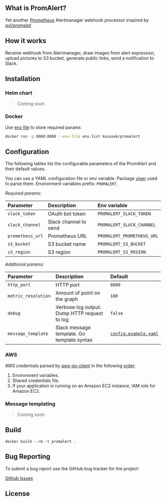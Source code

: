 ## What is PromAlert?
Yet another [Prometheus](https://prometheus.io/) Alertmanager webhook processor inspired by [qvl/promplot](https://github.com/qvl/promplot)

## How it works 
Receive webhook from Alertmanager, draw images from alert expression, upload pictures to S3 bucket, generate public links, send a notification to Slack. 

## Installation

### Helm chart

> Coming soon

### Docker 

Use [env file](https://docs.docker.com/engine/reference/commandline/run/#set-environment-variables--e---env---env-file) to store required params
```bash
docker run -p 8080:8080 --env-file env.list kuzaxak/promalert
```

## Configuration
The following tables list the configurable parameters of the PromAlert and their default values.

You can use a YAML configuration file or env variable. Package [viper](https://github.com/spf13/viper) used to parse them.
Environment variables prefix: `PROMALERT_`

*Required params:*

| Parameter        | Description           | Env variable               |
|:-----------------|:----------------------|:---------------------------|
| `slack_token`    | OAuth bot token       | `PROMALERT_SLACK_TOKEN`    |
| `slack_channel`  | Slack channel to send | `PROMALERT_SLACK_CHANNEL`  |
| `prometheus_url` | Prometheus URL        | `PROMALERT_PROMETHEUS_URL` |
| `s3_bucket`      | S3 bucket name        | `PROMALERT_S3_BUCKET`      |
| `s3_region`      | S3 region             | `PROMALERT_S3_REGION`      |

*Additional params:*

| Parameter           | Description                                  | Default                                          |
|:--------------------|:---------------------------------------------|:-------------------------------------------------|
| `http_port`         | HTTP port                                    | `8080`                                           |
| `metric_resolution` | Amount of point on the graph                 | `100`                                            |
| `debug`             | Verbose log output. Dump HTTP request to log | `false`                                          |
| `message_template`  | Slack message template. Go template syntax   | [`config.example.yaml`](config.example.yaml#L11) |

### AWS
AWS credentials parsed by [aws-go-client](https://github.com/aws/aws-sdk-go) in the following [order](https://docs.aws.amazon.com/sdk-for-go/v1/developer-guide/configuring-sdk.html):
1. Environment variables.
1. Shared credentials file.
1. If your application is running on an Amazon EC2 instance, IAM role for Amazon EC2.

### Message templating

> Coming soon

## Build 
```
docker build --rm -t promalert .
```

## Bug Reporting

To submit a bug report use the GitHub bug tracker for the project:

[Github Issues](https://github.com/kuzaxak/promalert/issues)

## License

